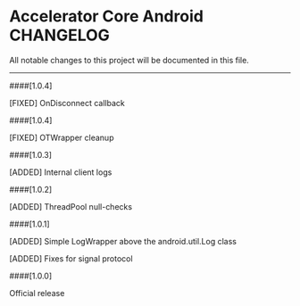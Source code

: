 # Accelerator Core Android CHANGELOG
All notable changes to this project will be documented in this file.

--------------------------------------

####[1.0.4]

[FIXED] OnDisconnect callback

####[1.0.4]

[FIXED] OTWrapper cleanup

####[1.0.3]

[ADDED] Internal client logs

####[1.0.2]

[ADDED] ThreadPool null-checks

####[1.0.1]

[ADDED]	Simple LogWrapper above the android.util.Log class

[ADDED]	Fixes for signal protocol

####[1.0.0]

Official release

